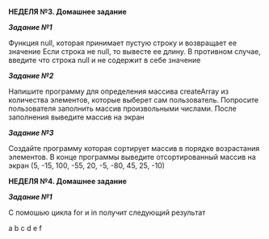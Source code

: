 **НЕДЕЛЯ №3. Домашнее задание**

**_Задание №1_**

Функция null, которая принимает пустую строку и возвращает ее значение
Если строка не null, то вывесте ее длину. В противном случае, введите что строка null и не содержит в себе значение

**_Задание №2_**

Напишите программу для определения массива createArray из количества элементов, которые выберет сам пользователь.
Попросите пользователя заполнить массив произвольными числами. После заполнения выведите массив на экран

**_Задание №3_**

Создайте программу которая сортирует массив в порядке возрастания элементов.
В конце программы выведите отсортированный массив на экран
(5, -15, 100, -55, 20, -5, -80, 45, 25, -10)

**НЕДЕЛЯ №4. Домашнее задание**

**_Задание №1_**

С помошью цикла for и in получит следующий результат

a
b
c
d
e
f


